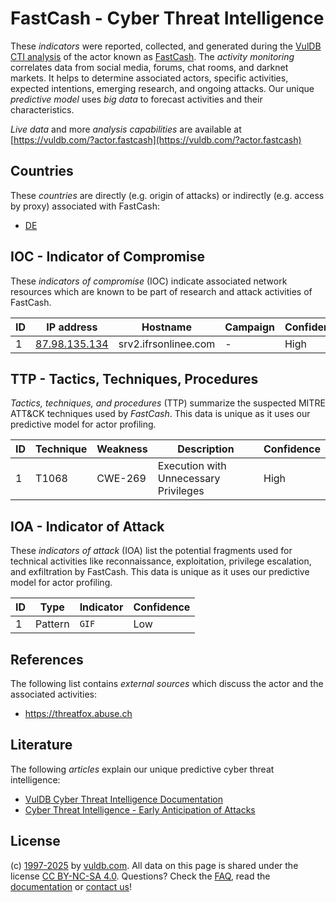 # FastCash - Cyber Threat Intelligence

These _indicators_ were reported, collected, and generated during the [VulDB CTI analysis](https://vuldb.com/?kb.cti) of the actor known as [FastCash](https://vuldb.com/?actor.fastcash). The _activity monitoring_ correlates data from social media, forums, chat rooms, and darknet markets. It helps to determine associated actors, specific activities, expected intentions, emerging research, and ongoing attacks. Our unique _predictive model_ uses _big data_ to forecast activities and their characteristics.

_Live data_ and more _analysis capabilities_ are available at [https://vuldb.com/?actor.fastcash](https://vuldb.com/?actor.fastcash)

## Countries

These _countries_ are directly (e.g. origin of attacks) or indirectly (e.g. access by proxy) associated with FastCash:

* [DE](https://vuldb.com/?country.de)

## IOC - Indicator of Compromise

These _indicators of compromise_ (IOC) indicate associated network resources which are known to be part of research and attack activities of FastCash.

ID | IP address | Hostname | Campaign | Confidence
-- | ---------- | -------- | -------- | ----------
1 | [87.98.135.134](https://vuldb.com/?ip.87.98.135.134) | srv2.ifrsonlinee.com | - | High

## TTP - Tactics, Techniques, Procedures

_Tactics, techniques, and procedures_ (TTP) summarize the suspected MITRE ATT&CK techniques used by _FastCash_. This data is unique as it uses our predictive model for actor profiling.

ID | Technique | Weakness | Description | Confidence
-- | --------- | -------- | ----------- | ----------
1 | T1068 | CWE-269 | Execution with Unnecessary Privileges | High

## IOA - Indicator of Attack

These _indicators of attack_ (IOA) list the potential fragments used for technical activities like reconnaissance, exploitation, privilege escalation, and exfiltration by FastCash. This data is unique as it uses our predictive model for actor profiling.

ID | Type | Indicator | Confidence
-- | ---- | --------- | ----------
1 | Pattern | `GIF` | Low

## References

The following list contains _external sources_ which discuss the actor and the associated activities:

* https://threatfox.abuse.ch

## Literature

The following _articles_ explain our unique predictive cyber threat intelligence:

* [VulDB Cyber Threat Intelligence Documentation](https://vuldb.com/?kb.cti)
* [Cyber Threat Intelligence - Early Anticipation of Attacks](https://www.scip.ch/en/?labs.20201022)

## License

(c) [1997-2025](https://vuldb.com/?kb.changelog) by [vuldb.com](https://vuldb.com/?kb.about). All data on this page is shared under the license [CC BY-NC-SA 4.0](https://creativecommons.org/licenses/by-nc-sa/4.0/). Questions? Check the [FAQ](https://vuldb.com/?kb.faq), read the [documentation](https://vuldb.com/?kb) or [contact us](https://vuldb.com/?contact)!
